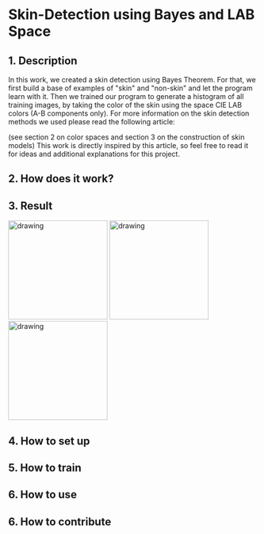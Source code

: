 # Skin-Detection using Bayes and LAB Space
## 1. Description
In this work, we created a skin detection using Bayes Theorem. For that,
we first build a base of examples of "skin" and "non-skin" and let the program learn with it.
Then we trained our program to generate a histogram of all training images, by taking the color of the skin using the space
CIE LAB colors (A-B components only).
For more information on the skin detection methods we used please read the following article:

(see section 2 on color spaces and section 3 on the construction of
skin models)
This work is directly inspired by this article, so feel free to read it for ideas and additional explanations for this project.
## 2. How does it work?


## 3. Result
<img src="https://raw.githubusercontent.com/Jassarpc/Skin-Detection/master/shoush.jpg" alt="drawing" width="200" height="200"/>

<img src="https://raw.githubusercontent.com/Jassarpc/Skin-Detection/master/detect_mask_shoush.jpg" alt="drawing" width="200" height="200"/>

<img src="https://raw.githubusercontent.com/Jassarpc/Skin-Detection/master/detect_output_shoush.jpg" alt="drawing" width="200" height="200"/>


## 4. How to set up



## 5. How to train



## 6. How to use



## 6. How to contribute
